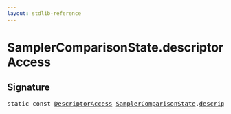 ```yaml
---
layout: stdlib-reference
---
```


# SamplerComparisonState.descriptorAccess

## Signature
<pre>
<span class='code_keyword'>static</span> <span class='code_keyword'>const</span> <a href="../descriptoraccess-0a/index.html" class="code_type">DescriptorAccess</a> <a href="index.html" class="code_type">SamplerComparisonState</a>.<a href="descriptoraccess-a.html" class="code_var">descriptorAccess</a> = DescriptorAccess\.Unknown;
</pre>

